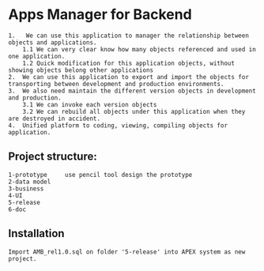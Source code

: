 # Apps Manager for Backend

	1.   We can use this application to manager the relationship between objects and applications.
		1.1	We can very clear know how many objects referenced and used in one application.
        1.2	Quick modification for this application objects, without showing objects belong other applications
	2.	We can use this application to export and import the objects for transporting between development and production environments.
	3.	We also need maintain the different version objects in development and production.
        3.1	We can invoke each version objects
        3.2	We can rebuild all objects under this application when they are destroyed in accident.
	4.	Unified platform to coding, viewing, compiling objects for application.

## Project structure:

	1-prototype		use pencil tool design the prototype
	2-data model
	3-business
	4-UI
	5-release
	6-doc
	
## Installation

	Import AMB_rel1.0.sql on folder '5-release' into APEX system as new project.
	
